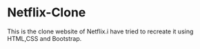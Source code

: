 # Netflix-Clone

This is the clone website of Netflix.i have tried to recreate it using HTML,CSS and Bootstrap.
